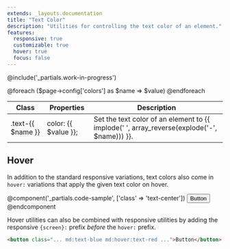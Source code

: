 ```yaml
---
extends: _layouts.documentation
title: "Text Color"
description: "Utilities for controlling the text color of an element."
features:
  responsive: true
  customizable: true
  hover: true
  focus: false
---
```


@include('_partials.work-in-progress')

<div class="border-t border-grey-lighter">
  <table class="w-full text-left table-collapse">
    <thead>
      <tr>
        <th class="text-sm font-semibold text-grey-darker p-2 bg-grey-lightest">Class</th>
        <th class="text-sm font-semibold text-grey-darker p-2 bg-grey-lightest">Properties</th>
        <th class="text-sm font-semibold text-grey-darker p-2 bg-grey-lightest">Description</th>
      </tr>
    </thead>
    <tbody class="align-baseline">
      @foreach ($page->config['colors'] as $name => $value)
      <tr>
        <td class="p-2 border-t {{ $loop->first ? 'border-smoke' : 'border-smoke-light' }} font-mono text-xs text-purple-dark whitespace-no-wrap">.text-{{ $name }}</td>
        <td class="p-2 border-t {{ $loop->first ? 'border-smoke' : 'border-smoke-light' }} font-mono text-xs text-blue-dark whitespace-no-wrap">color: {{ $value }};</td>
        <td class="p-2 border-t {{ $loop->first ? 'border-smoke' : 'border-smoke-light' }} text-sm text-grey-darker">Set the text color of an element to {{ implode(' ', array_reverse(explode('-', $name))) }}.</td>
      </tr>
      @endforeach
    </tbody>
  </table>
</div>

## Hover

In addition to the standard responsive variations, text colors also come in `hover:` variations that apply the given text color on hover.

@component('_partials.code-sample', ['class' => 'text-center'])
<button class="text-blue-dark hover:text-red-dark border-2 border-blue hover:border-red bg-transparent py-2 px-4 font-semibold rounded">
  Button
</button>
@endcomponent

Hover utilities can also be combined with responsive utilities by adding the responsive `{screen}:` prefix *before* the `hover:` prefix.

```html
<button class="... md:text-blue md:hover:text-red ...">Button</button>
```
